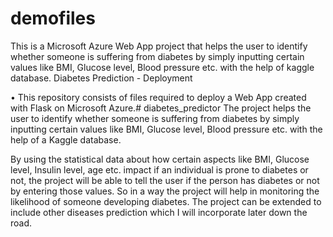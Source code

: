# demofiles
This is a Microsoft Azure Web App project that helps the user to identify whether someone is suffering from diabetes by simply inputting certain values like BMI, Glucose level, Blood pressure etc. with the help of kaggle database.
Diabetes Prediction - Deployment


• This repository consists of files required to deploy a Web App created with Flask on Microsoft Azure.# diabetes_predictor The project helps the user to identify whether someone is suffering from diabetes by simply inputting certain values like BMI, Glucose level, Blood pressure etc. with the help of a Kaggle database.

By using the statistical data about how certain aspects like BMI, Glucose level, Insulin level, age etc. impact if an individual is prone to diabetes or not, the project will be able to tell the user if the person has diabetes or not by entering those values. So in a way the project will help in monitoring the likelihood of someone developing diabetes. The project can be extended to include other diseases prediction which I will incorporate later down the road.

